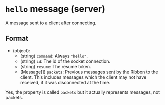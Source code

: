 # `hello` message (server)

A message sent to a client after connecting.

## Format

* (object):
    * (string) `command`: Always `"hello"`.
    * (string) `id`: The id of the socket connection.
    * (string) `resume`: The resume token.
    * (Message[]) `packets`: Previous messages sent by the Ribbon to the client. This includes messages which the client may not have received, if it was disconnected at the time.

Yes, the property is called `packets` but it actually represents messages, not packets.